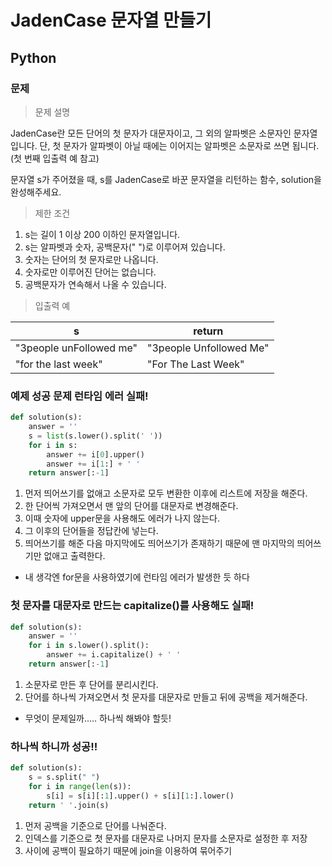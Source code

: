 # JadenCase 문자열 만들기
## Python
### 문제
> 문제 설명

JadenCase란 모든 단어의 첫 문자가 대문자이고, 그 외의 알파벳은 소문자인 문자열입니다. 단, 첫 문자가 알파벳이 아닐 때에는 이어지는 알파벳은 소문자로 쓰면 됩니다. (첫 번째 입출력 예 참고)

문자열 s가 주어졌을 때, s를 JadenCase로 바꾼 문자열을 리턴하는 함수, solution을 완성해주세요.

> 제한 조건
1. s는 길이 1 이상 200 이하인 문자열입니다.
2. s는 알파벳과 숫자, 공백문자(" ")로 이루어져 있습니다.
3. 숫자는 단어의 첫 문자로만 나옵니다.
4. 숫자로만 이루어진 단어는 없습니다.
5. 공백문자가 연속해서 나올 수 있습니다.

> 입출력 예

|s	|return
|-|-
|"3people unFollowed me"|	"3people Unfollowed Me"
|"for the last week"	|"For The Last Week"

### 예제 성공 문제 런타임 에러 실패!
```python
def solution(s):
    answer = ''
    s = list(s.lower().split(' '))
    for i in s:
        answer += i[0].upper()
        answer += i[1:] + ' '
    return answer[:-1]
```
1. 먼저 띄어쓰기를 없애고 소문자로 모두 변환한 이후에 리스트에 저장을 해준다.
2. 한 단어씩 가져오면서 맨 앞의 단어를 대문자로 변경해준다.
3. 이때 숫자에 upper문을 사용해도 에러가 나지 않는다.
4. 그 이후의 단어들을 정답칸에 넣는다.
5. 띄어쓰기를 해준 다음 마지막에도 띄어쓰기가 존재하기 때문에 맨 마지막의 띄어쓰기만 없애고 출력한다.
- 내 생각엔 for문을 사용하였기에 런타임 에러가 발생한 듯 하다

### 첫 문자를 대문자로 만드는 capitalize()를 사용해도 실패!
```python
def solution(s):
    answer = ''
    for i in s.lower().split():
        answer += i.capitalize() + ' '
    return answer[:-1]
```
1. 소문자로 만든 후 단어를 분리시킨다.
2. 단어를 하나씩 가져오면서 첫 문자를 대문자로 만들고 뒤에 공백을 제거해준다.
- 무엇이 문제일까..... 하나씩 해봐야 할듯!

### 하나씩 하니까 성공!!
```python
def solution(s):
    s = s.split(" ")
    for i in range(len(s)):
        s[i] = s[i][:1].upper() + s[i][1:].lower()
    return ' '.join(s)
```
1. 먼저 공백을 기준으로 단어를 나눠준다.
2. 인덱스를 기준으로 첫 문자를 대문자로 나머지 문자를 소문자로 설정한 후 저장
3. 사이에 공백이 필요하기 때문에 join을 이용하여 묶어주기
